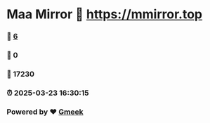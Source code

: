 # Maa Mirror :link: https://mmirror.top 
### :page_facing_up: [6](https://mmirror.top/tag.html) 
### :speech_balloon: 0 
### :hibiscus: 17230 
### :alarm_clock: 2025-03-23 16:30:15 
### Powered by :heart: [Gmeek](https://github.com/Meekdai/Gmeek)
